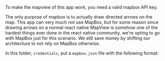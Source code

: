 To make the mapview of this app work, you need a valid mapbox API key.

The only purpose of mapbox is to actually draw directed arrows on the map. This app can very much not use MapBox, but for some reason since drawing arrows on a normal react native MapView is somehow one of the hardest things ever done in the react native community, we're opting to go with MapBox just for this scenario. We still save money by shifting our architecture to not rely on MapBox otherwise.

In this folder, `credentials`, put a `mapbox.json` file with the following format:

